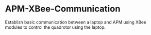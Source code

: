 APM-XBee-Communication
======================

Establish basic communication between a laptop and APM using XBee modules to control the quadrotor using the laptop.
